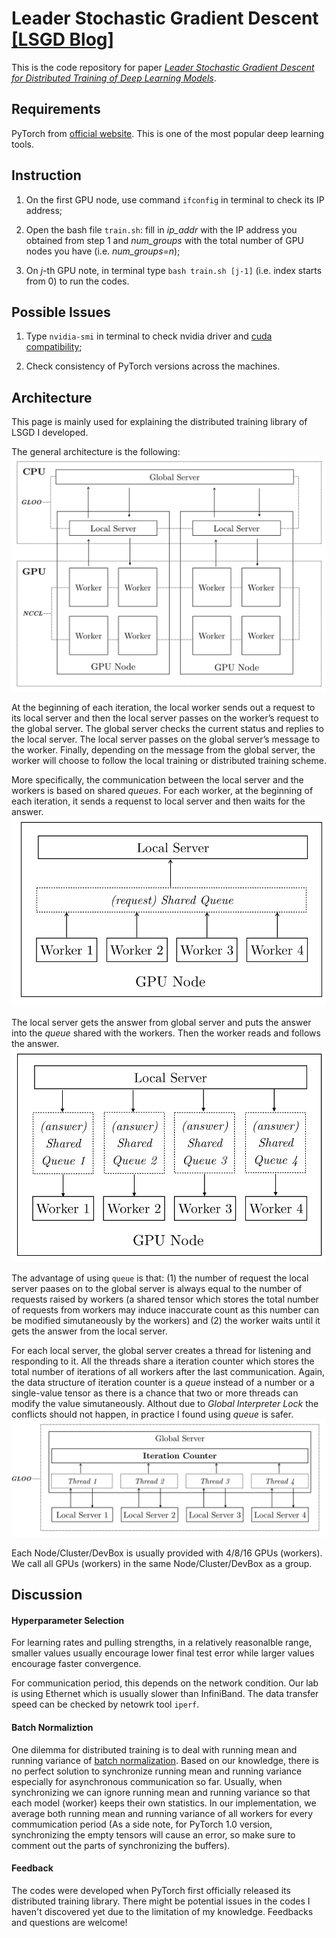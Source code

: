 # Leader Stochastic Gradient Descent [**[LSGD Blog]**](https://yunfei-teng.github.io/LSGD-Blog/)

This is the code repository for paper [*Leader Stochastic Gradient Descent for Distributed Training of Deep Learning Models*](https://arxiv.org/abs/1905.10395). 

## Requirements
PyTorch from [official website](https://pytorch.org). This is one of the most popular deep learning tools.

## Instruction
1. On the first GPU node, use command ```ifconfig``` in terminal to check its IP address;

2. Open the bash file ```train.sh```: fill in *ip_addr* with the IP address you obtained from step 1 and *num_groups* with the total number of GPU nodes you have (i.e. *num_groups=n*);

3. On *j*-th GPU note, in terminal type ```bash train.sh [j-1]``` (i.e. index starts from 0) to run the codes.

## Possible Issues
1. Type ```nvidia-smi``` in terminal to check nvidia driver and [cuda compatibility](https://docs.nvidia.com/deploy/cuda-compatibility);

2. Check consistency of PyTorch versions across the machines.

## Architecture
This page is mainly used for explaining the distributed training library of LSGD I developed.

The general architecture is the following:
![](docs/dist_arch.png)

At the beginning of each iteration, the local worker sends out a request to its local server and then the local server passes on the worker’s request to the global server. The global server checks the current status and replies to the local server. The local server passes on the global server’s message to the worker. Finally, depending on the message from the global server, the worker will choose to follow the local training or distributed training scheme.

More specifically, the communication between the local server and the workers is based on shared *queues*. For each worker, at the beginning of each iteration, it sends a requenst to local server and then waits for the answer.
![](docs/dist_local1.png)

The local server gets the answer from global server and puts the answer into the *queue* shared with the workers. Then the worker reads and follows the answer.
![](docs/dist_local2.png)

The advantage of using `queue` is that: (1) the number of request the local server paases on to the global server is always equal to the number of requests raised by workers (a shared tensor which stores the total number of requests from workers may induce inaccurate count as this number can be modified simutaneously by the workers) and (2) the worker waits until it gets the answer from the local server.

For each local server, the global server creates a thread for listening and responding to it. All the threads share a iteration counter which stores the total number of iterations of all workers after the last communication. Again, the data structure of iteration counter is a *queue* instead of a number or a single-value tensor as there is a chance that two or more threads can modify the value simutaneously. Althout due to *Global Interpreter Lock* the conflicts should not happen, in practice I found using *queue* is safer.
![](docs/dist_global.png)

Each Node/Cluster/DevBox is usually provided with 4/8/16 GPUs (workers). We call all GPUs (workers) in the same Node/Cluster/DevBox as a group.

## Discussion

#### Hyperparameter Selection
For learning rates and pulling strengths, in a relatively reasonalble range, smaller values usually encourage lower final test error while larger values encourage faster convergence.

For communication period, this depends on the network condition. Our lab is using Ethernet which is usually slower than InfiniBand. The data transfer speed can be checked by netowrk tool `iperf`.

#### Batch Normaliztion
One dilemma for distributed training is to deal with running mean and running variance of [batch normalization](https://arxiv.org/abs/1502.03167). Based on our knowledge, there is no perfect solution to synchronize running mean and running variance especially for asynchronous communication so far. Usually, when synchronizing we can ignore running mean and running variance so that each model (worker) keeps their own statistics. In our implementation, we average both running mean and running variance of all workers for every commumication period (As a side note, for PyTorch 1.0 version, synchronizing the empty tensors will cause an error, so make sure to comment out the parts of synchronizing the buffers).

#### Feedback
The codes were developed when PyTorch first officially released its distributed training library. There might be potential issues in the codes I haven't discovered yet due to the limitation of my knowledge. Feedbacks and questions are welcome!
